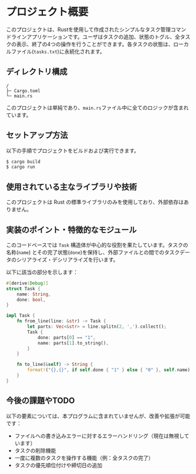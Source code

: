 # プロジェクト概要
このプロジェクトは、Rustを使用して作成されたシンプルなタスク管理コマンドラインアプリケーションです。ユーザはタスクの追加、状態のトグル、全タスクの表示、終了の4つの操作を行うことができます。各タスクの状態は、ローカルファイル(`tasks.txt`)に永続化されます。

## ディレクトリ構成
```
/
├─ Cargo.toml
└─ main.rs
```
このプロジェクトは単純であり、`main.rs`ファイル中に全てのロジックが含まれています。

## セットアップ方法
以下の手順でプロジェクトをビルドおよび実行できます。

```bash
$ cargo build
$ cargo run
```

## 使用されている主なライブラリや技術
このプロジェクトは Rust の標準ライブラリのみを使用しており、外部依存はありません。

## 実装のポイント・特徴的なモジュール
このコードベースでは `Task` 構造体が中心的な役割を果たしています。タスクの名称(`name`) とその完了状態(`done`)を保持し、外部ファイルとの間でのタスクデータのシリアライズ・デシリアライズを行います。

以下に該当の部分を示します：

```rust
#[derive(Debug)]
struct Task {
    name: String,
    done: bool,
}

impl Task {
    fn from_line(line: &str) -> Task {
        let parts: Vec<&str> = line.splitn(2, ',').collect();
        Task {
            done: parts[0] == "1",
            name: parts[1].to_string(),
        }
    }

    fn to_line(&self) -> String {
        format!("{},{}", if self.done { "1" } else { "0" }, self.name)
    }
}
```

## 今後の課題やTODO
以下の要素については、本プログラムに含まれていませんが、改善や拡張が可能です：

- ファイルへの書き込みエラーに対するエラーハンドリング（現在は無視しています）
- タスクの削除機能
- 一度に複数のタスクを操作する機能（例：全タスクの完了）
- タスクの優先順位付けや締切日の追加